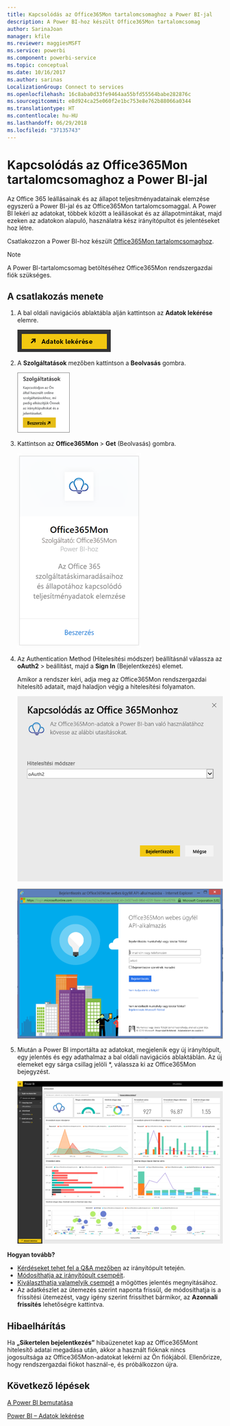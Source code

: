 ```yaml
---
title: Kapcsolódás az Office365Mon tartalomcsomaghoz a Power BI-jal
description: A Power BI-hoz készült Office365Mon tartalomcsomag
author: SarinaJoan
manager: kfile
ms.reviewer: maggiesMSFT
ms.service: powerbi
ms.component: powerbi-service
ms.topic: conceptual
ms.date: 10/16/2017
ms.author: sarinas
LocalizationGroup: Connect to services
ms.openlocfilehash: 16c8aba0d33fe9464aa55bfd55564babe282876c
ms.sourcegitcommit: e8d924ca25e060f2e1bc753e8e762b88066a0344
ms.translationtype: HT
ms.contentlocale: hu-HU
ms.lasthandoff: 06/29/2018
ms.locfileid: "37135743"
---
```

# <a name="connect-to-office365mon-with-power-bi"></a>Kapcsolódás az Office365Mon tartalomcsomaghoz a Power BI-jal
Az Office 365 leállásainak és az állapot teljesítményadatainak elemzése egyszerű a Power BI-jal és az Office365Mon tartalomcsomaggal. A Power BI lekéri az adatokat, többek között a leállásokat és az állapotmintákat, majd ezeken az adatokon alapuló, használatra kész irányítópultot és jelentéseket hoz létre.

Csatlakozzon a Power BI-hoz készült [Office365Mon tartalomcsomaghoz](https://app.powerbi.com/groups/me/getdata/services/office365mon).

>[!NOTE]
>A Power BI-tartalomcsomag betöltéséhez Office365Mon rendszergazdai fiók szükséges.

## <a name="how-to-connect"></a>A csatlakozás menete
1. A bal oldali navigációs ablaktábla alján kattintson az **Adatok lekérése** elemre.
   
   ![](media/service-connect-to-office365mon/pbi_getdata.png)
2. A **Szolgáltatások** mezőben kattintson a **Beolvasás** gombra.
   
   ![](media/service-connect-to-office365mon/pbi_getservices.png) 
3. Kattintson az **Office365Mon** \> **Get** (Beolvasás) gombra.
   
   ![](media/service-connect-to-office365mon/o365mon.png)
4. Az Authentication Method (Hitelesítési módszer) beállításnál válassza az **oAuth2** \> beállítást, majd a **Sign In** (Bejelentkezés) elemet.
   
   Amikor a rendszer kéri, adja meg az Office365Mon rendszergazdai hitelesítő adatait, majd haladjon végig a hitelesítési folyamaton.
   
   ![](media/service-connect-to-office365mon/creds.png)
   
   ![](media/service-connect-to-office365mon/creds2.png)
5. Miután a Power BI importálta az adatokat, megjelenik egy új irányítópult, egy jelentés és egy adathalmaz a bal oldali navigációs ablaktáblán. Az új elemeket egy sárga csillag jelöli \*, válassza ki az Office365Mon bejegyzést.
   
   ![](media/service-connect-to-office365mon/dashboard4.png)

**Hogyan tovább?**

* [Kérdéseket tehet fel a Q&A mezőben](power-bi-q-and-a.md) az irányítópult tetején.
* [Módosíthatja az irányítópult csempéit](service-dashboard-edit-tile.md).
* [Kiválaszthatja valamelyik csempét](service-dashboard-tiles.md) a mögöttes jelentés megnyitásához.
* Az adatkészlet az ütemezés szerint naponta frissül, de módosíthatja is a frissítési ütemezést, vagy igény szerint frissíthet bármikor, az **Azonnali frissítés** lehetőségre kattintva.

## <a name="troubleshooting"></a>Hibaelhárítás
Ha **„Sikertelen bejelentkezés”** hibaüzenetet kap az Office365Mont hitelesítő adatai megadása után, akkor a használt fióknak nincs jogosultsága az Office365Mon-adatokat lekérni az Ön fiókjából. Ellenőrizze, hogy rendszergazdai fiókot használ-e, és próbálkozzon újra.

## <a name="next-steps"></a>Következő lépések
[A Power BI bemutatása](power-bi-overview.md)

[Power BI – Adatok lekérése](service-get-data.md)

